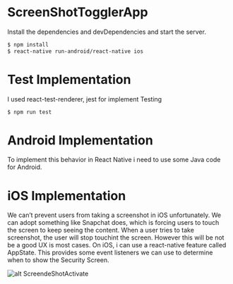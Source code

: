 # ScreenShotTogglerApp

Install the dependencies and devDependencies and start the server.

```sh
$ npm install
$ react-native run-android/react-native ios
```
# Test Implementation
I used react-test-renderer, jest  for  implement Testing 

```sh
$ npm run test
```
# Android Implementation
To implement this behavior in React Native i need to use some Java code for Android.

# iOS Implementation
We can’t prevent users from taking a screenshot in iOS unfortunately. We can adopt something like Snapchat does, which is forcing users to touch the screen to keep seeing the content. When a user tries to take screenshot, the user will stop touchint the screen. However this will be not be a good UX is most cases.
On iOS, i can use a react-native feature called AppState. This provides some event listeners we can use to determine when to show the Security Screen.

![alt ScreendeShotActivate](https://adroitclouderp.com/react-native-android/image/screendeshotactivate.png)


